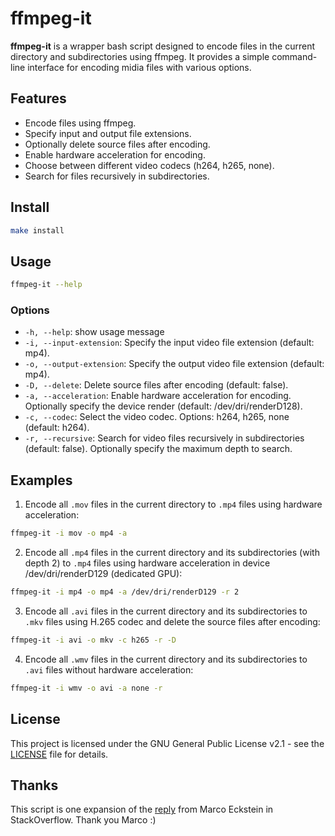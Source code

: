 # ffmpeg-it

**ffmpeg-it** is a wrapper bash script designed to encode files in the current directory and subdirectories using ffmpeg. It provides a simple command-line interface for encoding midia files with various options.

## Features

- Encode files using ffmpeg.
- Specify input and output file extensions.
- Optionally delete source files after encoding.
- Enable hardware acceleration for encoding.
- Choose between different video codecs (h264, h265, none).
- Search for files recursively in subdirectories.

## Install
```bash
make install
```

## Usage

```bash
ffmpeg-it --help
```
### Options

- `-h, --help`: show usage message
- `-i, --input-extension`: Specify the input video file extension (default: mp4).
- `-o, --output-extension`: Specify the output video file extension (default: mp4).
- `-D, --delete`: Delete source files after encoding (default: false).
- `-a, --acceleration`: Enable hardware acceleration for encoding. Optionally specify the device render (default: /dev/dri/renderD128).
- `-c, --codec`: Select the video codec. Options: h264, h265, none (default: h264).
- `-r, --recursive`: Search for video files recursively in subdirectories (default: false). Optionally specify the maximum depth to search.

## Examples

1. Encode all `.mov` files in the current directory to `.mp4` files using hardware acceleration:
```bash
ffmpeg-it -i mov -o mp4 -a
```

2. Encode all `.mp4` files in the current directory and its subdirectories (with depth 2) to `.mp4` files using hardware acceleration in device /dev/dri/renderD129 (dedicated GPU):
```bash
ffmpeg-it -i mp4 -o mp4 -a /dev/dri/renderD129 -r 2
```

3. Encode all `.avi` files in the current directory and its subdirectories to `.mkv` files using H.265 codec and delete the source files after encoding:
```bash
ffmpeg-it -i avi -o mkv -c h265 -r -D
```

4. Encode all `.wmv` files in the current directory and its subdirectories to `.avi` files without hardware acceleration:
```bash
ffmpeg-it -i wmv -o avi -a none -r
```

## License

This project is licensed under the GNU General Public License v2.1 - see the [LICENSE](LICENSE) file for details.

## Thanks

This script is one expansion of the [reply](https://stackoverflow.com/a/63137721/13890688) from Marco Eckstein in StackOverflow. 
Thank you Marco :)
